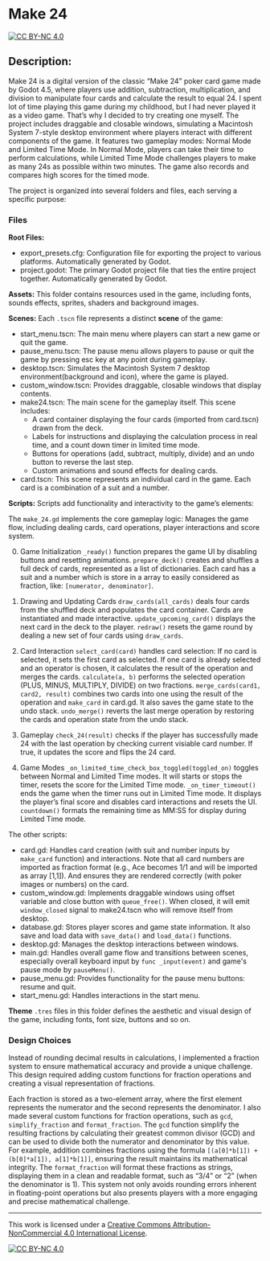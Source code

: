 # Make 24

[![CC BY-NC 4.0][cc-by-nc-shield]][cc-by-nc]

## Description:

Make 24 is a digital version of the classic “Make 24” poker card game made by Godot 4.5, where players use addition, subtraction, multiplication, and division to manipulate four cards and calculate the result to equal 24. I spent lot of time playing this game during my childhood, but I had never played it as a video game. That’s why I decided to try creating one myself.  The project includes draggable and closable windows, simulating a Macintosh System 7-style desktop environment where players interact with different components of the game. It features two gameplay modes: Normal Mode and Limited Time Mode. In Normal Mode, players can take their time to perform calculations, while Limited Time Mode challenges players to make as many 24s as possible within two minutes. The game also records and compares high scores for the timed mode.

The project is organized into several folders and files, each serving a specific purpose:

### Files
**Root Files:**
- export_presets.cfg: Configuration file for exporting the project to various platforms. Automatically generated by Godot.
- project.godot: The primary Godot project file that ties the entire project together. Automatically generated by Godot.

**Assets:**
This folder contains resources used in the game, including fonts, sounds effects, sprites, shaders and background images.

**Scenes:**
Each `.tscn` file represents a distinct **scene** of the game:

- start_menu.tscn: The main menu where players can start a new game or quit the game.
- pause_menu.tscn: The pause menu allows players to pause or quit the game by pressing esc key at any point during gameplay.
- desktop.tscn: Simulates the Macintosh System 7 desktop environment(background and icon), where the game is played.
- custom_window.tscn: Provides draggable, closable windows that display contents.
- make24.tscn: The main scene for the gameplay itself. This scene includes:
	- A card container displaying the four cards (imported from card.tscn) drawn from the deck.
	- Labels for instructions and displaying the calculation process in real time, and a count down timer in limited time mode.
	- Buttons for operations (add, subtract, multiply, divide) and an undo button to reverse the last step.
	- Custom animations and sound effects for dealing cards.
- card.tscn: This scene represents an individual card in the game. Each card is a combination of a suit and a number.

**Scripts:**
Scripts add functionality and interactivity to the game’s elements:

The `make_24.gd` implements the core gameplay logic: Manages the game flow, including dealing cards, card operations, player interactions and score system.

0. Game Initialization
`_ready()` function prepares the game UI by disabling buttons and resetting animations.
`prepare_deck()` creates and shuffles a full deck of cards, represented as a list of dictionaries. Each card has a suit and a number which is store in a array to easily considered as fraction, like: `[numerator, denominator]`.

1. Drawing and Updating Cards
`draw_cards(all_cards)` deals four cards from the shuffled deck and populates the card container. Cards are instantiated and made interactive.
`update_upcoming_card()` displays the next card in the deck to the player.
`redraw()` resets the game round by dealing a new set of four cards using `draw_cards`.

2. Card Interaction
`select_card(card)` handles card selection: If no card is selected, it sets the first card as selected. If one card is already selected and an operator is chosen, it calculates the result of the operation and merges the cards.
`calculate(a, b)` performs the selected operation (PLUS, MINUS, MULTIPLY, DIVIDE) on two fractions.
`merge_cards(card1, card2, result)` combines two cards into one using the result of the operation and `make_card` in card.gd. It also saves the game state to the undo stack.
`undo_merge()` reverts the last merge operation by restoring the cards and operation state from the undo stack.

3. Gameplay
`check_24(result)` checks if the player has successfully made 24 with the last operation by checking current visiable card number. If true, it updates the score and flips the 24 card.

4. Game Modes
`_on_limited_time_check_box_toggled(toggled_on)` toggles between Normal and Limited Time modes. It will starts or stops the timer, resets the score for the Limited Time mode.
`_on_timer_timeout()` ends the game when the timer runs out in Limited Time mode. It displays the player’s final score and disables card interactions and resets the UI.
`countdown()` formats the remaining time as MM:SS for display during Limited Time mode.

The other scripts:
- card.gd: Handles card creation (with suit and number inputs by `make_card` function) and interactions. Note that all card numbers are imported as fraction format (e.g., Ace becomes 1/1 and will be imported as array [1,1]). And ensures they are rendered correctly (with poker images or numbers) on the card.
- custom_window.gd: Implements draggable windows using offset variable and close button with `queue_free()`. When closed, it will emit `window_closed` signal to make24.tscn who will remove itself from desktop.
- database.gd: Stores player scores and game state information. It also save and load data with `save_data()` and `load_data()` functions.
- desktop.gd: Manages the desktop interactions between windows.
- main.gd: Handles overall game flow and transitions between scenes, especially overall keyboard input by `func _input(event)` and game's pause mode by `pauseMenu()`.
- pause_menu.gd: Provides functionality for the pause menu buttons: resume and quit.
- start_menu.gd: Handles interactions in the start menu.


**Theme**
`.tres` files in this folder defines the aesthetic and visual design of the game, including fonts, font size, buttons and so on.

### Design Choices

Instead of rounding decimal results in calculations, I implemented a fraction system to ensure mathematical accuracy and provide a unique challenge. This design required adding custom functions for fraction operations and creating a visual representation of fractions.

Each fraction is stored as a two-element array, where the first element represents the numerator and the second represents the denominator. I also made several custom functions for fraction operations, such as `gcd`, `simplify_fraction` and `format_fraction`. The `gcd` function simplify the resulting fractions by calculating their greatest common divisor (GCD) and can be used to divide both the numerator and denominator by this value. For example, addition combines fractions using the formula `[(a[0]*b[1]) + (b[0]*a[1]), a[1]*b[1]]`, ensuring the result maintains its mathematical integrity. The `format_fraction` will format these fractions as strings, displaying them in a clean and readable format, such as “3/4” or “2” (when the denominator is 1). This system not only avoids rounding errors inherent in floating-point operations but also presents players with a more engaging and precise mathematical challenge.

---

This work is licensed under a
[Creative Commons Attribution-NonCommercial 4.0 International License][cc-by-nc].

[![CC BY-NC 4.0][cc-by-nc-image]][cc-by-nc]

[cc-by-nc]: https://creativecommons.org/licenses/by-nc/4.0/
[cc-by-nc-image]: https://licensebuttons.net/l/by-nc/4.0/88x31.png
[cc-by-nc-shield]: https://img.shields.io/badge/License-CC%20BY--NC%204.0-lightgrey.svg
